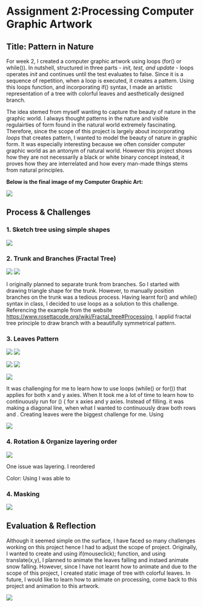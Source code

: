 # Assignment 2:Processing Computer Graphic Artwork 

## Title: Pattern in Nature  


For week 2, I created a computer graphic artwork using loops (for() or while()). In nutshell, structured in three parts - *init, test, and update* - loops operates *init* and continues until the test evaluates to false. Since it is a sequence of repetition, when a loop is executed, it creates a pattern. Using this loops function, and incorporating if() syntax, I made an artistic representation of a tree with colorful leaves and aesthetically designed branch.

The idea stemed from myself wanting to capture the beauty of nature in the graphic world. I always thought patterns in the nature and visible regulairties of form found in the natural world extremely fascinating. Therefore, since the scope of this project is largely about incorporating *loops* that creates pattern, I wanted to model the beauty of nature in graphic form. It was especially interesting because we often consider computer graphic world as an antonym of natural world. However this project shows how they are not necessarily a black or white binary concept instead, it proves how they are interrelated and how every man-made things stems from natural principles. 

**Below is the final image of my Computer Graphic Art:**

![](Images/SoojinComputerArt.png)



## Process & Challenges

### 1. Sketch tree using simple shapes 

![](Images/Brainstorm.jpg) 

### 2. Trunk and Branches (Fractal Tree)
![](Images/trunkProgress.png)                       ![](Images/branchProgress.png)

I originally planned to separate trunk from branches. So I started with drawing triangle shape for the trunk. However, to manually position branches on the trunk was a tedious process. Having learnt for() and while() syntax in class, I decided to use loops as a solution to this challenge. Referencing the example from the website https://www.rosettacode.org/wiki/Fractal_tree#Processing, I applid fractal tree principle to draw branch with a beautifully symmetrical pattern. 

### 3. Leaves Pattern 
![](Images/dotsPractice1.png)  ![](Images/dotsPracticeDocument1.png)

![](Images/dotsPractice2.png)  ![](Images/dotsPracticeDocument2.png)


![](Images/leavesProgress1.png)

It was challenging for me to learn how to use loops (while() or for()) that applies for both x and y axies. When  It took me a lot of time to learn how to continuously run for () { for x axies and y axies. Instead of filling. it was making a diagonal line, when what I wanted to continuously draw both rows and . 
Creating leaves were the biggest challenge for me. Using 



![](Images/leavesProgress2.png)

### 4. Rotation & Organize layering order 

![](Images/finalProgress2.png)

One issue was layering. I reordered 

Color: Using I was able to 

### 4. Masking 

![](Images/finalProgress1.png)



## Evaluation & Reflection 

Although it seemed simple on the surface, I have faced so many challenges working on this project hence I had to adjust the scope of project. Originally, I wanted to create and using if(mouseclick); function, and using translate(x,y), I planned to animate the leaves falling and instaed animate snow falling. However, since I have not learnt how to animate and due to the scope of this project, I created static image of tree with colorful leaves. In future, I would like to learn how to animate on processing, come back to this project and animation to this artwork. 

![](Images/treeAnimation.jpg)


